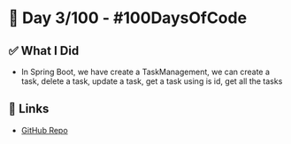 # 🚀 Day 3/100 - #100DaysOfCode

## ✅ What I Did  
- In Spring Boot, we have create a TaskManagement, we can create a task, delete a task, update a task, get a task using is id, get all the tasks

## 🔗 Links
- [GitHub Repo](https://github.com/Clairedebs/100DaysOfCode/springboot/taskmanager)